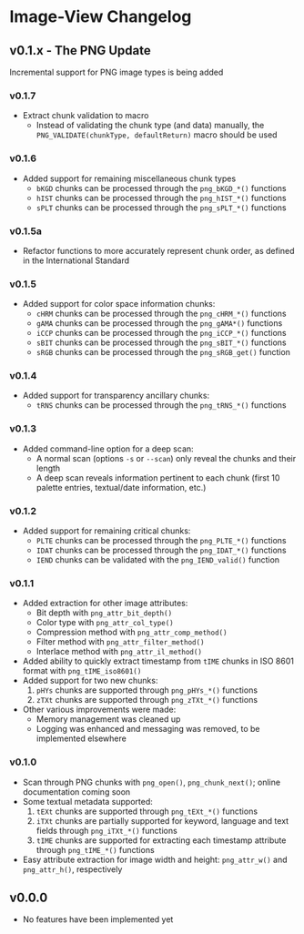 # Image-View Changelog

## v0.1.x - **The PNG Update**

Incremental support for PNG image types is being added

### v0.1.7

* Extract chunk validation to macro
  * Instead of validating the chunk type (and data) manually, the `PNG_VALIDATE(chunkType, defaultReturn)` macro should be used

### v0.1.6

* Added support for remaining miscellaneous chunk types
  * `bKGD` chunks can be processed through the `png_bKGD_*()` functions
  * `hIST` chunks can be processed through the `png_hIST_*()` functions
  * `sPLT` chunks can be processed through the `png_sPLT_*()` functions

### v0.1.5a

* Refactor functions to more accurately represent chunk order, as defined in the International Standard

### v0.1.5

* Added support for color space information chunks:
  * `cHRM` chunks can be processed through the `png_cHRM_*()` functions
  * `gAMA` chunks can be processed through the `png_gAMA*()` functions
  * `iCCP` chunks can be processed through the `png_iCCP_*()` functions
  * `sBIT` chunks can be processed through the `png_sBIT_*()` functions
  * `sRGB` chunks can be processed through the `png_sRGB_get()` function

### v0.1.4

* Added support for transparency ancillary chunks:
  * `tRNS` chunks can be processed through the `png_tRNS_*()` functions

### v0.1.3

* Added command-line option for a deep scan:
  * A normal scan (options `-s` or `--scan`) only reveal the chunks and their length
  * A deep scan reveals information pertinent to each chunk (first 10 palette entries, textual/date information, etc.)

### v0.1.2

* Added support for remaining critical chunks:
  * `PLTE` chunks can be processed through the `png_PLTE_*()` functions
  * `IDAT` chunks can be processed through the `png_IDAT_*()` functions
  * `IEND` chunks can be validated with the `png_IEND_valid()` function

### v0.1.1

* Added extraction for other image attributes:
  * Bit depth with `png_attr_bit_depth()`
  * Color type with `png_attr_col_type()`
  * Compression method with `png_attr_comp_method()`
  * Filter method with `png_attr_filter_method()`
  * Interlace method with `png_attr_il_method()`
* Added ability to quickly extract timestamp from `tIME` chunks in ISO 8601 format with `png_tIME_iso8601()`
* Added support for two new chunks:
  1. `pHYs` chunks are supported through `png_pHYs_*()` functions
  2. `zTXt` chunks are supported through `png_zTXt_*()` functions
* Other various improvements were made:
  * Memory management was cleaned up
  * Logging was enhanced and messaging was removed, to be implemented elsewhere

### v0.1.0

* Scan through PNG chunks with `png_open()`, `png_chunk_next()`; online documentation coming soon
* Some textual metadata supported:
  1. `tEXt` chunks are supported through `png_tEXt_*()` functions
  2. `iTXt` chunks are partially supported for keyword, language and text fields through `png_iTXt_*()` functions
  3. `tIME` chunks are supported for extracting each timestamp attribute through `png_tIME_*()` functions
* Easy attribute extraction for image width and height: `png_attr_w()` and `png_attr_h()`, respectively

## v0.0.0

* No features have been implemented yet
